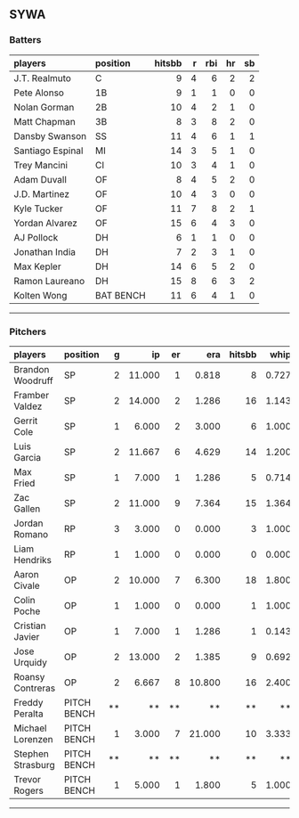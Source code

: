 ## SYWA

### Batters

 |players          |position  | hitsbb|  r| rbi| hr| sb| 
|:----------------|:---------|------:|--:|---:|--:|--:| 
|J.T. Realmuto    |C         |      9|  4|   6|  2|  2| 
|Pete Alonso      |1B        |      9|  1|   1|  0|  0| 
|Nolan Gorman     |2B        |     10|  4|   2|  1|  0| 
|Matt Chapman     |3B        |      8|  3|   8|  2|  0| 
|Dansby Swanson   |SS        |     11|  4|   6|  1|  1| 
|Santiago Espinal |MI        |     14|  3|   5|  1|  0| 
|Trey Mancini     |CI        |     10|  3|   4|  1|  0| 
|Adam Duvall      |OF        |      8|  4|   5|  2|  0| 
|J.D. Martinez    |OF        |     10|  4|   3|  0|  0| 
|Kyle Tucker      |OF        |     11|  7|   8|  2|  1| 
|Yordan Alvarez   |OF        |     15|  6|   4|  3|  0| 
|AJ Pollock       |DH        |      6|  1|   1|  0|  0| 
|Jonathan India   |DH        |      7|  2|   3|  1|  0| 
|Max Kepler       |DH        |     14|  6|   5|  2|  0| 
|Ramon Laureano   |DH        |     15|  8|   6|  3|  2| 
|Kolten Wong      |BAT BENCH |     11|  6|   4|  1|  0| 

* * *

### Pitchers

 
|players           |position    |  g|     ip| er|    era| hitsbb|  whip| so|  w| sv| 
|:-----------------|:-----------|--:|------:|--:|------:|------:|-----:|--:|--:|--:| 
|Brandon Woodruff  |SP          |  2| 11.000|  1|  0.818|      8| 0.727| 18|  2|  0| 
|Framber Valdez    |SP          |  2| 14.000|  2|  1.286|     16| 1.143| 18|  1|  0| 
|Gerrit Cole       |SP          |  1|  6.000|  2|  3.000|      6| 1.000|  6|  1|  0| 
|Luis Garcia       |SP          |  2| 11.667|  6|  4.629|     14| 1.200| 13|  2|  0| 
|Max Fried         |SP          |  1|  7.000|  1|  1.286|      5| 0.714|  4|  1|  0| 
|Zac Gallen        |SP          |  2| 11.000|  9|  7.364|     15| 1.364|  6|  0|  0| 
|Jordan Romano     |RP          |  3|  3.000|  0|  0.000|      3| 1.000|  3|  1|  0| 
|Liam Hendriks     |RP          |  1|  1.000|  0|  0.000|      0| 0.000|  3|  0|  0| 
|Aaron Civale      |OP          |  2| 10.000|  7|  6.300|     18| 1.800|  8|  0|  0| 
|Colin Poche       |OP          |  1|  1.000|  0|  0.000|      1| 1.000|  2|  0|  0| 
|Cristian Javier   |OP          |  1|  7.000|  1|  1.286|      1| 0.143| 14|  1|  0| 
|Jose Urquidy      |OP          |  2| 13.000|  2|  1.385|      9| 0.692| 11|  1|  0| 
|Roansy Contreras  |OP          |  2|  6.667|  8| 10.800|     16| 2.400|  5|  0|  0| 
|Freddy Peralta    |PITCH BENCH | **|     **| **|     **|     **|    **| **| **| **| 
|Michael Lorenzen  |PITCH BENCH |  1|  3.000|  7| 21.000|     10| 3.333|  3|  0|  0| 
|Stephen Strasburg |PITCH BENCH | **|     **| **|     **|     **|    **| **| **| **| 
|Trevor Rogers     |PITCH BENCH |  1|  5.000|  1|  1.800|      5| 1.000|  4|  1|  0| 


* * *


